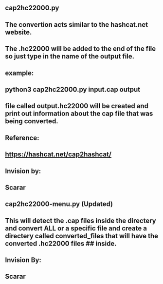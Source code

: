 ## cap2hc22000.py
## The convertion acts similar to the hashcat.net website. 
## The .hc22000 will be added to the end of the file so just type in the name of the output file.
## example: 
## python3 cap2hc22000.py input.cap output
## file called output.hc22000 will be created and print out information about the cap file that was being converted. 
## Reference:
## https://hashcat.net/cap2hashcat/

## Invision by:

## Scarar

## cap2hc22000-menu.py (Updated)

## This will detect the .cap files inside the directery and convert ALL or a specific file and create a directery called converted_files that will have the converted .hc22000 files ## inside. 
## Invision By:
## Scarar
